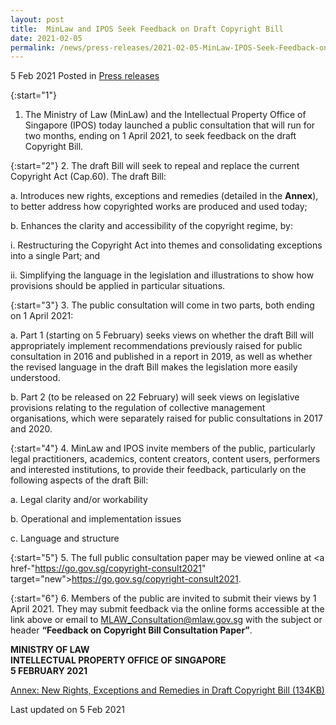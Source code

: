 ```yaml
---
layout: post
title:  MinLaw and IPOS Seek Feedback on Draft Copyright Bill
date: 2021-02-05
permalink: /news/press-releases/2021-02-05-MinLaw-IPOS-Seek-Feedback-on-Draft-Copyright-Bill
---
```


5 Feb 2021 Posted in [Press releases](/news/press-releases)

{:start="1"}
1. The Ministry of Law (MinLaw) and the Intellectual Property Office of Singapore (IPOS) today launched a public consultation that will run for two months, ending on 1 April 2021, to seek feedback on the draft Copyright Bill. 

{:start="2"}
2.	The draft Bill will seek to repeal and replace the current Copyright Act (Cap.60). The draft Bill:

  a.	Introduces new rights, exceptions and remedies (detailed in the <b>Annex</b>), to better address how copyrighted works are produced and used today; 

  b.	Enhances the clarity and accessibility of the copyright regime, by:

  i.	Restructuring the Copyright Act into themes and consolidating exceptions into a single Part; and

  ii.	Simplifying the language in the legislation and illustrations to show how provisions should be applied in particular situations.  

{:start="3"}
3.	The public consultation will come in two parts, both ending on 1 April 2021:

  a.	Part 1 (starting on 5 February) seeks views on whether the draft Bill will appropriately implement recommendations previously raised for public consultation in 2016 and published in a report in 2019, as well as whether the revised language in the draft Bill makes the legislation more easily understood.
 
  b.	Part 2 (to be released on 22 February) will seek views on legislative provisions relating to the regulation of collective management organisations, which were separately raised for public consultations in 2017 and 2020.

{:start="4"}
4.	MinLaw and IPOS invite members of the public, particularly legal practitioners, academics, content creators, content users, performers and interested institutions, to provide their feedback, particularly on the following aspects of the draft Bill:

a.	Legal clarity and/or workability

b.	Operational and implementation issues

c.	Language and structure
    
{:start="5"}
5.	The full public consultation paper may be viewed online at <a href-"https://go.gov.sg/copyright-consult2021" target="new">https://go.gov.sg/copyright-consult2021</a>.

{:start="6"}
6.	Members of the public are invited to submit their views by 1 April 2021.  They may submit feedback via the online forms accessible at the link above or email to <a href="mailto:MLAW_Consultation@mlaw.gov.sg" target="new">MLAW_Consultation@mlaw.gov.sg</a> with the subject or header <b>“Feedback on Copyright Bill Consultation Paper”</b>.

**MINISTRY OF LAW**
<br>**INTELLECTUAL PROPERTY OFFICE OF SINGAPORE**
<br>**5 FEBRUARY 2021**

[Annex: New Rights, Exceptions and Remedies in Draft Copyright Bill (134KB)](/files/Annex_Copyright_Consult.pdf)<br>


<p class="right-side-updated">Last updated on 5 Feb 2021</p>
